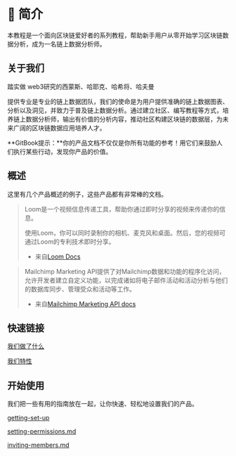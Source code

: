 # 👋 简介

本教程是一个面向区块链爱好者的系列教程，帮助新手用户从零开始学习区块链数据分析，成为一名链上数据分析师。

## 关于我们
踏实做 web3研究的西蒙斯、哈耶克、哈希将、哈夫曼

提供专业
​是专业的链上数据团队，我们的使命是为用户提供准确的链上数据图表、分析以及洞见，并致力于普及链上数据分析。通过建立社区、编写教程等方式，培养链上数据分析师，输出有价值的分析内容，推动社区构建区块链的数据层，为未来广阔的区块链数据应用培养人才。

**GitBook提示：**你的产品文档不仅仅是你所有功能的参考！用它们来鼓励人们执行某些行动，发现你产品的价值。

## 概述

这里有几个产品概述的例子，这些产品都有非常棒的文档。

> Loom是一个视频信息传递工具，帮助你通过即时分享的视频来传递你的信息。
>
> 使用Loom，你可以同时录制你的相机、麦克风和桌面。然后，您的视频可通过Loom的专利技术即时分享。
>
> - 来自[Loom Docs](https://support.loom.com/hc/en-us/articles/360002158057-What-is-Loom-)

> Mailchimp Marketing API提供了对Mailchimp数据和功能的程序化访问，允许开发者建立自定义功能，以完成诸如将电子邮件活动和活动分析与他们的数据库同步、管理受众和活动等工作。
>
> - 来自[Mailchimp Marketing API docs](https://mailchimp.com/developer/marketing/docs/fundamentals/)

## 快速链接


[我们做了什么](overview/what-we-do.md)


[我们特性](overview/our-features.md)


## 开始使用

我们把一些有用的指南放在一起，让你快速、轻松地设置我们的产品。


[getting-set-up](basamentals/getting-set-up/)



[setting-permissions.md](fundamentals/getting-set-up/setting-permissions.md)



[inviting-members.md](fundamentals/getting-set-up/inviting-members.md)


